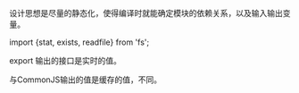 设计思想是尽量的静态化，使得编译时就能确定模块的依赖关系，以及输入输出变量。

import {stat, exists, readfile} from 'fs';

export 输出的接口是实时的值。

与CommonJS输出的值是缓存的值，不同。
